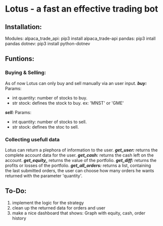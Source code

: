 # Lotus - a fast an effective trading bot

## Installation:
Modules:
alpaca_trade_api: pip3 install alpaca_trade-api
pandas: pip3 intall pandas
dotnev: pip3 install python-dotnev

## Funtions:
### Buying & Selling:
As of now Lotus can only buy and sell manually via an user input.
***buy:***
Params:
- int quantity: number of stocks to buy.
- str stock: defines the stock to buy. ex: 'MNST' or 'GME'

***sell:***
Params:
- int quantity: number of stocks to sell.
- str stock: defines the stoc to sell.

### Collecting usefull data
Lotus can return a plephora of information to the user.
***get_user:***
returns the complete account data for the user.
***get_cash:***
returns the cash left on the account.
***get_equity_***
returns the value of the portfolio.
***get_diff:***
returns the profits or losses of the portfolio.
***get_all_orders:***
returns a list, containing the last submitted orders, the user can choose how many orders he wants returned with the parameter 'quantity'.

## To-Do:
1. implement the logic for the strategy
2. clean up the returned data for orders and user
3. make a nice dashboard that shows: Graph with equity, cash, order history